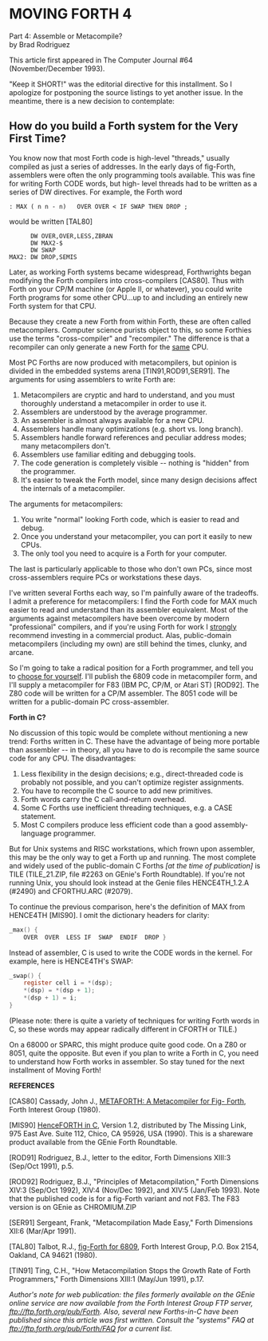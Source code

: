 # MOVING FORTH 4

Part 4: Assemble or Metacompile?  
by Brad Rodriguez

This article first appeared in The Computer Journal #64 (November/December 1993).

"Keep it SHORT\!" was the editorial directive for this installment. So I apologize for postponing the source listings to yet another issue. In the meantime, there is a new decision to contemplate:

## **How do you build a Forth system for the Very First Time?**

You know now that most Forth code is high-level "threads," usually compiled as just a series of addresses. In the early days of fig-Forth, assemblers were often the only programming tools available. This was fine for writing Forth CODE words, but high- level threads had to be written as a series of DW directives. For example, the Forth word

```
: MAX ( n n - n)   OVER OVER < IF SWAP THEN DROP ;
```

would be written \[TAL80\]

```
      DW OVER,OVER,LESS,ZBRAN
      DW MAX2-$
      DW SWAP
MAX2: DW DROP,SEMIS
```

Later, as working Forth systems became widespread, Forthwrights began modifying the Forth compilers into cross-compilers \[CAS80\]. Thus with Forth on your CP/M machine (or Apple II, or whatever), you could write Forth programs for some other CPU...up to and including an entirely new Forth system for that CPU.

Because they create a new Forth from within Forth, these are often called metacompilers. Computer science purists object to this, so some Forthies use the terms "cross-compiler" and "recompiler." The difference is that a recompiler can only generate a new Forth for the <u>same</u> CPU.

Most PC Forths are now produced with metacompilers, but opinion is divided in the embedded systems arena \[TIN91,ROD91,SER91\]. The arguments for using assemblers to write Forth are:

1. Metacompilers are cryptic and hard to understand, and you must thoroughly understand a metacompiler in order to use it.
2. Assemblers are understood by the average programmer.
3. An assembler is almost always available for a new CPU.
4. Assemblers handle many optimizations (e.g. short vs. long branch).
5. Assemblers handle forward references and peculiar address modes; many metacompilers don't.
6. Assemblers use familiar editing and debugging tools.
7. The code generation is completely visible -- nothing is "hidden" from the programmer.
8. It's easier to tweak the Forth model, since many design decisions affect the internals of a metacompiler.

The arguments for metacompilers:

1. You write "normal" looking Forth code, which is easier to read and debug.
2. Once you understand your metacompiler, you can port it easily to new CPUs.
3. The only tool you need to acquire is a Forth for your computer.

The last is particularly applicable to those who don't own PCs, since most cross-assemblers require PCs or workstations these days.

I've written several Forths each way, so I'm painfully aware of the tradeoffs. I admit a preference for metacompilers: I find the Forth code for MAX much easier to read and understand than its assembler equivalent. Most of the arguments against metacompilers have been overcome by modern "professional" compilers, and if you're using Forth for work I <u>strongly</u> recommend investing in a commercial product. Alas, public-domain metacompilers (including my own) are still behind the times, clunky, and arcane.

So I'm going to take a radical position for a Forth programmer, and tell you to <u>choose for yourself</u>. I'll publish the 6809 code in metacompiler form, and I'll supply a metacompiler for F83 (IBM PC, CP/M, or Atari ST) \[ROD92\]. The Z80 code will be written for a CP/M assembler. The 8051 code will be written for a public-domain PC cross-assembler.

**Forth in C?**

No discussion of this topic would be complete without mentioning a new trend: Forths written in C. These have the advantage of being more portable than assembler -- in theory, all you have to do is recompile the same source code for any CPU. The disadvantages:

1. Less flexibility in the design decisions; e.g., direct-threaded code is probably not possible, and you can't optimize register assignments.
2. You have to recompile the C source to add new primitives.
3. Forth words carry the C call-and-return overhead.
4. Some C Forths use inefficient threading techniques, e.g. a CASE statement.
5. Most C compilers produce less efficient code than a good assembly-language programmer.

But for Unix systems and RISC workstations, which frown upon assembler, this may be the only way to get a Forth up and running. The most complete and widely used of the public-domain C Forths *\[at the time of publication\]* is TILE (TILE\_21.ZIP, file \#2263 on GEnie's Forth Roundtable). If you're not running Unix, you should look instead at the Genie files HENCE4TH\_1.2.A (\#2490) and CFORTHU.ARC (\#2079).

To continue the previous comparison, here's the definition of MAX from HENCE4TH \[MIS90\]. I omit the dictionary headers for clarity:

```c
_max() {
    OVER  OVER  LESS IF  SWAP  ENDIF  DROP }
```

Instead of assembler, C is used to write the CODE words in the kernel. For example, here is HENCE4TH's SWAP:

```c
_swap() {
    register cell i = *(dsp);
    *(dsp) = *(dsp + 1);
    *(dsp + 1) = i;
}
```

(Please note: there is quite a variety of techniques for writing Forth words in C, so these words may appear radically different in CFORTH or TILE.)

On a 68000 or SPARC, this might produce quite good code. On a Z80 or 8051, quite the opposite. But even if you plan to write a Forth in C, you need to understand how Forth works in assembler. So stay tuned for the next installment of Moving Forth\!

**REFERENCES**

\[CAS80\] Cassady, John J., <u>METAFORTH: A Metacompiler for Fig- Forth</u>, Forth Interest Group (1980).

\[MIS90\] <u>HenceFORTH in C</u>, Version 1.2, distributed by The Missing Link, 975 East Ave. Suite 112, Chico, CA 95926, USA (1990). This is a shareware product available from the GEnie Forth Roundtable.

\[ROD91\] Rodriguez, B.J., letter to the editor, Forth Dimensions XIII:3 (Sep/Oct 1991), p.5.

\[ROD92\] Rodriguez, B.J., "Principles of Metacompilation," Forth Dimensions XIV:3 (Sep/Oct 1992), XIV:4 (Nov/Dec 1992), and XIV:5 (Jan/Feb 1993). Note that the published code is for a fig-Forth variant and not F83. The F83 version is on GEnie as CHROMIUM.ZIP

\[SER91\] Sergeant, Frank, "Metacompilation Made Easy," Forth Dimensions XII:6 (Mar/Apr 1991).

\[TAL80\] Talbot, R.J., <u>fig-Forth for 6809</u>, Forth Interest Group, P.O. Box 2154, Oakland, CA 94621 (1980).

\[TIN91\] Ting, C.H., "How Metacompilation Stops the Growth Rate of Forth Programmers," Forth Dimensions XIII:1 (May/Jun 1991), p.17.

*Author's note for web publication: the files formerly available on the GEnie online service are now available from the Forth Interest Group FTP server, <ftp://ftp.forth.org/pub/Forth>. Also, several new Forths-in-C have been published since this article was first written. Consult the "systems" FAQ at <ftp://ftp.forth.org/pub/Forth/FAQ> for a current list.*
